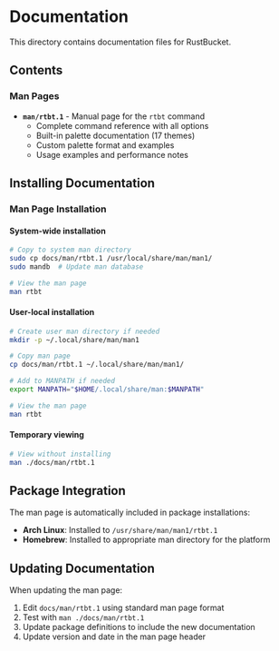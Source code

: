 # Documentation

This directory contains documentation files for RustBucket.

## Contents

### Man Pages

- **`man/rtbt.1`** - Manual page for the `rtbt` command
  - Complete command reference with all options
  - Built-in palette documentation (17 themes)
  - Custom palette format and examples
  - Usage examples and performance notes

## Installing Documentation

### Man Page Installation

#### System-wide installation

```bash
# Copy to system man directory
sudo cp docs/man/rtbt.1 /usr/local/share/man/man1/
sudo mandb  # Update man database

# View the man page
man rtbt
```

#### User-local installation

```bash
# Create user man directory if needed
mkdir -p ~/.local/share/man/man1

# Copy man page
cp docs/man/rtbt.1 ~/.local/share/man/man1/

# Add to MANPATH if needed
export MANPATH="$HOME/.local/share/man:$MANPATH"

# View the man page
man rtbt
```

#### Temporary viewing

```bash
# View without installing
man ./docs/man/rtbt.1
```

## Package Integration

The man page is automatically included in package installations:

- **Arch Linux**: Installed to `/usr/share/man/man1/rtbt.1`
- **Homebrew**: Installed to appropriate man directory for the platform

## Updating Documentation

When updating the man page:

1. Edit `docs/man/rtbt.1` using standard man page format
2. Test with `man ./docs/man/rtbt.1`
3. Update package definitions to include the new documentation
4. Update version and date in the man page header
